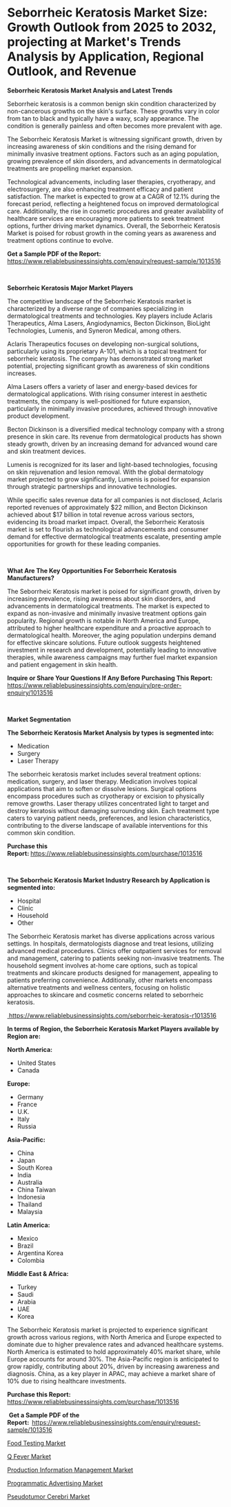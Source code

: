 <p><h1>Seborrheic Keratosis Market Size: Growth Outlook from 2025 to 2032, projecting at Market's Trends Analysis by Application, Regional Outlook, and Revenue</h1></p><p><strong>Seborrheic Keratosis Market Analysis and Latest Trends</strong></p>
<p><p>Seborrheic keratosis is a common benign skin condition characterized by non-cancerous growths on the skin's surface. These growths vary in color from tan to black and typically have a waxy, scaly appearance. The condition is generally painless and often becomes more prevalent with age. </p><p>The Seborrheic Keratosis Market is witnessing significant growth, driven by increasing awareness of skin conditions and the rising demand for minimally invasive treatment options. Factors such as an aging population, growing prevalence of skin disorders, and advancements in dermatological treatments are propelling market expansion. </p><p>Technological advancements, including laser therapies, cryotherapy, and electrosurgery, are also enhancing treatment efficacy and patient satisfaction. The market is expected to grow at a CAGR of 12.1% during the forecast period, reflecting a heightened focus on improved dermatological care. Additionally, the rise in cosmetic procedures and greater availability of healthcare services are encouraging more patients to seek treatment options, further driving market dynamics. Overall, the Seborrheic Keratosis Market is poised for robust growth in the coming years as awareness and treatment options continue to evolve.</p></p>
<p><strong>Get a Sample PDF of the Report:&nbsp;</strong> <a href="https://www.reliablebusinessinsights.com/enquiry/request-sample/1013516?utm_campaign=1121&utm_medium=2&utm_source=Github&utm_content=ia&utm_term=06032025&utm_id=seborrheic-keratosis">https://www.reliablebusinessinsights.com/enquiry/request-sample/1013516</a></p>
<p>&nbsp;</p>
<p><strong>Seborrheic Keratosis Major Market Players</strong></p>
<p><p>The competitive landscape of the Seborrheic Keratosis market is characterized by a diverse range of companies specializing in dermatological treatments and technologies. Key players include Aclaris Therapeutics, Alma Lasers, Angiodynamics, Becton Dickinson, BioLight Technologies, Lumenis, and Syneron Medical, among others.</p><p>Aclaris Therapeutics focuses on developing non-surgical solutions, particularly using its proprietary A-101, which is a topical treatment for seborrheic keratosis. The company has demonstrated strong market potential, projecting significant growth as awareness of skin conditions increases.</p><p>Alma Lasers offers a variety of laser and energy-based devices for dermatological applications. With rising consumer interest in aesthetic treatments, the company is well-positioned for future expansion, particularly in minimally invasive procedures, achieved through innovative product development.</p><p>Becton Dickinson is a diversified medical technology company with a strong presence in skin care. Its revenue from dermatological products has shown steady growth, driven by an increasing demand for advanced wound care and skin treatment devices.</p><p>Lumenis is recognized for its laser and light-based technologies, focusing on skin rejuvenation and lesion removal. With the global dermatology market projected to grow significantly, Lumenis is poised for expansion through strategic partnerships and innovative technologies.</p><p>While specific sales revenue data for all companies is not disclosed, Aclaris reported revenues of approximately $22 million, and Becton Dickinson achieved about $17 billion in total revenue across various sectors, evidencing its broad market impact. Overall, the Seborrheic Keratosis market is set to flourish as technological advancements and consumer demand for effective dermatological treatments escalate, presenting ample opportunities for growth for these leading companies.</p></p>
<p>&nbsp;</p>
<p><strong>What Are The Key Opportunities For Seborrheic Keratosis Manufacturers?</strong></p>
<p><p>The Seborrheic Keratosis market is poised for significant growth, driven by increasing prevalence, rising awareness about skin disorders, and advancements in dermatological treatments. The market is expected to expand as non-invasive and minimally invasive treatment options gain popularity. Regional growth is notable in North America and Europe, attributed to higher healthcare expenditure and a proactive approach to dermatological health. Moreover, the aging population underpins demand for effective skincare solutions. Future outlook suggests heightened investment in research and development, potentially leading to innovative therapies, while awareness campaigns may further fuel market expansion and patient engagement in skin health.</p></p>
<p><strong>Inquire or Share Your Questions If Any Before Purchasing This Report:</strong> <a href="https://www.reliablebusinessinsights.com/enquiry/pre-order-enquiry/1013516?utm_campaign=1121&utm_medium=2&utm_source=Github&utm_content=ia&utm_term=06032025&utm_id=seborrheic-keratosis">https://www.reliablebusinessinsights.com/enquiry/pre-order-enquiry/1013516</a></p>
<p>&nbsp;</p>
<p><strong>Market Segmentation</strong></p>
<p><strong>The Seborrheic Keratosis Market Analysis by types is segmented into:</strong></p>
<p><ul><li>Medication</li><li>Surgery</li><li>Laser Therapy</li></ul></p>
<p><p>The seborrheic keratosis market includes several treatment options: medication, surgery, and laser therapy. Medication involves topical applications that aim to soften or dissolve lesions. Surgical options encompass procedures such as cryotherapy or excision to physically remove growths. Laser therapy utilizes concentrated light to target and destroy keratosis without damaging surrounding skin. Each treatment type caters to varying patient needs, preferences, and lesion characteristics, contributing to the diverse landscape of available interventions for this common skin condition.</p></p>
<p><strong>Purchase this Report:&nbsp;</strong><a href="https://www.reliablebusinessinsights.com/purchase/1013516?utm_campaign=1121&utm_medium=2&utm_source=Github&utm_content=ia&utm_term=06032025&utm_id=seborrheic-keratosis">https://www.reliablebusinessinsights.com/purchase/1013516</a></p>
<p>&nbsp;</p>
<p><strong>The Seborrheic Keratosis Market Industry Research by Application is segmented into:</strong></p>
<p><ul><li>Hospital</li><li>Clinic</li><li>Household</li><li>Other</li></ul></p>
<p><p>The Seborrheic Keratosis market has diverse applications across various settings. In hospitals, dermatologists diagnose and treat lesions, utilizing advanced medical procedures. Clinics offer outpatient services for removal and management, catering to patients seeking non-invasive treatments. The household segment involves at-home care options, such as topical treatments and skincare products designed for management, appealing to patients preferring convenience. Additionally, other markets encompass alternative treatments and wellness centers, focusing on holistic approaches to skincare and cosmetic concerns related to seborrheic keratosis.</p></p>
<p><a href="https://www.reliablebusinessinsights.com/seborrheic-keratosis-r1013516?utm_campaign=1121&utm_medium=2&utm_source=Github&utm_content=ia&utm_term=06032025&utm_id=seborrheic-keratosis">&nbsp;https://www.reliablebusinessinsights.com/seborrheic-keratosis-r1013516</a></p>
<p><strong>In terms of Region, the Seborrheic Keratosis Market Players available by Region are:</strong></p>
<p>
    <p> <strong> North America: </strong>
        <ul>
            <li>United States</li>
            <li>Canada</li>
        </ul>
        </p> 
    <p> <strong> Europe: </strong>
        <ul>
            <li>Germany</li>
            <li>France</li>
            <li>U.K.</li>
            <li>Italy</li>
            <li>Russia</li>
        </ul>
        </p> 
    <p> <strong> Asia-Pacific: </strong>
        <ul>
            <li>China</li>
            <li>Japan</li>
            <li>South Korea</li>
            <li>India</li>
            <li>Australia</li>
            <li>China Taiwan</li>
            <li>Indonesia</li>
            <li>Thailand</li>
            <li>Malaysia</li>
        </ul>
        </p> 
    <p> <strong> Latin America: </strong>
        <ul>
            <li>Mexico</li>
            <li>Brazil</li>
            <li>Argentina Korea</li>
            <li>Colombia</li>
        </ul>
        </p> 
    <p> <strong> Middle East & Africa: </strong>
        <ul>
            <li>Turkey</li>
            <li>Saudi</li>
            <li>Arabia</li>
            <li>UAE</li>
            <li>Korea</li>
        </ul>
    </p>
    </p>
<p><p>The Seborrheic Keratosis market is projected to experience significant growth across various regions, with North America and Europe expected to dominate due to higher prevalence rates and advanced healthcare systems. North America is estimated to hold approximately 40% market share, while Europe accounts for around 30%. The Asia-Pacific region is anticipated to grow rapidly, contributing about 20%, driven by increasing awareness and diagnosis. China, as a key player in APAC, may achieve a market share of 10% due to rising healthcare investments.</p></p>
<p><strong>Purchase this Report: </strong><a href="https://www.reliablebusinessinsights.com/purchase/1013516?utm_campaign=1121&utm_medium=2&utm_source=Github&utm_content=ia&utm_term=06032025&utm_id=seborrheic-keratosis">https://www.reliablebusinessinsights.com/purchase/1013516</a></p>
<p>&nbsp;<strong>Get a Sample PDF of the Report:&nbsp;&nbsp;</strong><a href="https://www.reliablebusinessinsights.com/enquiry/request-sample/1013516?utm_campaign=1121&utm_medium=2&utm_source=Github&utm_content=ia&utm_term=06032025&utm_id=seborrheic-keratosis">https://www.reliablebusinessinsights.com/enquiry/request-sample/1013516</a></p>
<p><strong></strong></p>
<p><p><a href="https://github.com/signallaikun/Market-Research-Report-List-1/blob/main/food-testing-market.md?utm_campaign=1121&utm_medium=2&utm_source=Github&utm_content=ia&utm_term=06032025&utm_id=seborrheic-keratosis">Food Testing Market</a></p><p><a href="https://github.com/shefikagbons/Market-Research-Report-List-1/blob/main/q-fever-market.md?utm_campaign=1121&utm_medium=2&utm_source=Github&utm_content=ia&utm_term=06032025&utm_id=seborrheic-keratosis">Q Fever Market</a></p><p><a href="https://github.com/nontoengolo/Market-Research-Report-List-1/blob/main/production-information-management-market.md?utm_campaign=1121&utm_medium=2&utm_source=Github&utm_content=ia&utm_term=06032025&utm_id=seborrheic-keratosis">Production Information Management Market</a></p><p><a href="https://github.com/pomasifilo/Market-Research-Report-List-1/blob/main/programmatic-advertising-market.md?utm_campaign=1121&utm_medium=2&utm_source=Github&utm_content=ia&utm_term=06032025&utm_id=seborrheic-keratosis">Programmatic Advertising Market</a></p><p><a href="https://github.com/avikalitesjj/Market-Research-Report-List-1/blob/main/pseudotumor-cerebri-market.md?utm_campaign=1121&utm_medium=2&utm_source=Github&utm_content=ia&utm_term=06032025&utm_id=seborrheic-keratosis">Pseudotumor Cerebri Market</a></p></p>